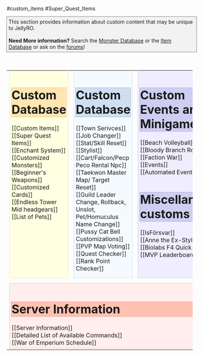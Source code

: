#custom_items #Super_Quest_Items
<div style="padding:5px;margin:auto; width:100%; background-color: #f2f2f2;outline: 1px solid grey;">
	This section provides information about custom content that may be unique to JellyRO.<br>
	<br>
	<b>Need More information?</b> Search the <a href="http://cp.jellyro.com">Monster Database</a> or the <a href="http://cp.jellyro.com">Item Database</a> or ask on the <a href="http://forum.jellyro.com">forums</a>!
</div>
<br><br>
<table>
	<tr style="height:1px;">
		<td style="height:inherit;">
			<div style="padding:5px; background-color: #ffffe1;outline: 1px solid #ffe5b2; height:100%;vertical-align: top;">
				<div style="margin:auto; width:100%; background-color: #ffe5b2;outline: 1px solid #e5c9a1;">
					<h1> Custom Database </h1>
				</div>
				[[Custom Items]]<br>
				[[Super Quest Items]]<br>
				[[Enchant System]]<br>
				[[Customized Monsters]]<br>
				[[Beginner's Weapons]]<br>
				[[Customized Cards]]<br>
				[[Endless Tower Mid headgears]]<br>
				[[List of Pets]]<br>
			</div>
		</td>
		<td style="height:inherit;">
			<div style="padding:5px; background-color: #f5faff;outline: 1px solid #cedff2; height:100%; vertical-align: top;">
				<div style="margin:auto; width:100%; background-color: #cedff2;outline: 1px solid #a3b0bf;">
					<h1> Custom Database </h1>
				</div>
				[[Town Serivces]]<br>
				[[Job Changer]]<br>
				[[Stat/Skill Reset]]<br>
				[[Stylist]]<br>
				[[Cart/Falcon/Pecp Peco Rental Npc]]<br>
				[[Taekwon Master Map/ Target Reset]]<br>
				[[Guild Leader Change, Rollback, Unslot, Pet/Homuculus Name Change]]<br>
				[[Pussy Cat Bell Customizations]]<br>
				[[PVP Map Voting]]<br>
				[[Quest Checker]]<br>
				[[Rank Point Checker]]<br>
			</div>
		</td>
	<td style="height:inherit;">
			<div style="padding:5px; background-color: #efedff;outline: 1px solid  #cecef2; vertical-align: top; height:100%">
				<div>
					<div style="margin:auto; width:100%; background-color: #cecef2;outline: 1px solid #b1acbf;">
						<h1> Custom Events and Minigames </h1>
					</div>
					[[Beach Volleyball]]<br>
					[[Bloody Branch Rooms]]<br>
					[[Faction War]]<br>
					[[Events]]<br>
					[[Automated Events]]<br>
				</div>
				<div style="margin:auto; width:100%; background-color: #cecef2;outline: 1px solid #b1acbf;">
					<h1> Miscellaneous customs </h1>
				</div>
				[[IsFörsvar]]<br>
				[[Anne the Ex-Stylist]]<br>
				[[Biolabs F4 Quick Access]]<br>
				[[MVP Leaderboards]]<br>
		</div>
		</td>
	</tr>
	<tr>
		<td colspan=3>
		<div style="padding:5px;margin-top:15px; background-color:#ffeeeb ;outline: 1px solid #ffc1b2; height:100%;vertical-align: top;">
			<div style="width:100%; background-color: #ffc1b2;outline: 1px solid #e5a495;">
				<h1> Server Information </h1>
			</div>
		[[Server Information]]<br>
		[[Detailed List of Available Commands]]<br>
		[[War of Emperium Schedule]]<br>
		</div>
	</tr>
</table>


